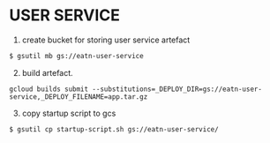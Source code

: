 USER SERVICE
===


1. create bucket for storing user service artefact

```bash
$ gsutil mb gs://eatn-user-service
```

2. build artefact.
```
gcloud builds submit --substitutions=_DEPLOY_DIR=gs://eatn-user-service,_DEPLOY_FILENAME=app.tar.gz
```

3. copy startup script to gcs 

```
$ gsutil cp startup-script.sh gs://eatn-user-service/
```


